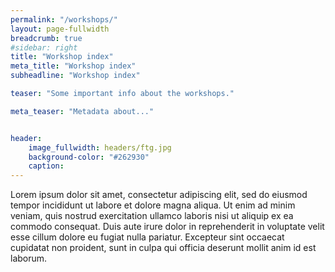 ```yaml
---
permalink: "/workshops/"
layout: page-fullwidth
breadcrumb: true
#sidebar: right
title: "Workshop index"
meta_title: "Workshop index"
subheadline: "Workshop index"

teaser: "Some important info about the workshops." 

meta_teaser: "Metadata about..."


header:
    image_fullwidth: headers/ftg.jpg
    background-color: "#262930"
    caption: 
---
```


Lorem ipsum dolor sit amet, consectetur adipiscing elit, sed do eiusmod tempor incididunt ut labore et dolore magna aliqua. Ut enim ad minim veniam, quis nostrud exercitation ullamco laboris nisi ut aliquip ex ea commodo consequat. Duis aute irure dolor in reprehenderit in voluptate velit esse cillum dolore eu fugiat nulla pariatur. Excepteur sint occaecat cupidatat non proident, sunt in culpa qui officia deserunt mollit anim id est laborum.

